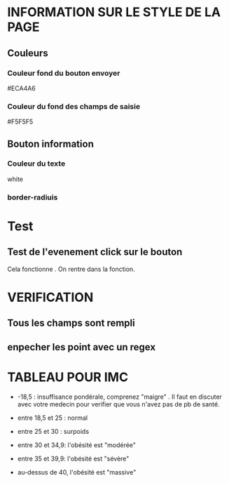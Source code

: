 # INFORMATION SUR LE STYLE DE LA PAGE 
## Couleurs
### Couleur fond du bouton envoyer
#ECA4A6

### Couleur du fond des champs de saisie 
#F5F5F5

## Bouton information 
### Couleur du texte 
white 

### border-radiuis
<!-- 15px -->

# Test 
## Test de l'evenement click sur le bouton 
Cela fonctionne . On rentre dans la fonction.

# VERIFICATION

## Tous les champs sont rempli

## enpecher les point avec un regex

# TABLEAU POUR IMC 
-  -18,5 : insuffisance pondérale, comprenez "maigre" . Il faut en discuter avec votre medecin pour verifier que vous n'avez pas de pb de santé.
-  entre 18,5 et 25 : normal
-  entre 25 et 30 :  surpoids 
- entre 30 et 34,9: l'obésité est "modérée"
- entre 35 et 39,9: l'obésité est "sévère"
- au-dessus de 40, l'obésité est "massive"




    ````